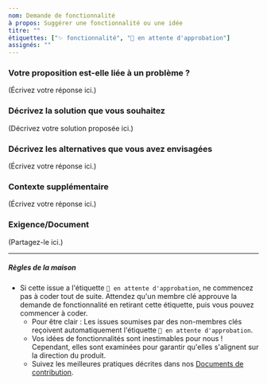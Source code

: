 ```yaml
---
nom: Demande de fonctionnalité  
à propos: Suggérer une fonctionnalité ou une idée  
titre: ""  
étiquettes: ["✨ fonctionnalité", "🚨 en attente d'approbation"]  
assignés: ""  
---
```


### Votre proposition est-elle liée à un problème ?

<!--
  Fournissez une description claire et concise du problème.
  Par exemple, "Je suis toujours frustré lorsque..."
-->

(Écrivez votre réponse ici.)

### Décrivez la solution que vous souhaitez

<!--
  Fournissez une description claire et concise de ce que vous voulez voir se produire.
-->

(Décrivez votre solution proposée ici.)

### Décrivez les alternatives que vous avez envisagées

<!--
  Faites-nous savoir si vous avez essayé ou recherché d'autres solutions.
-->

(Écrivez votre réponse ici.)

### Contexte supplémentaire

<!--
  Y a-t-il autre chose que vous aimeriez ajouter à propos de la proposition ?
  Vous pourriez vouloir lier des problèmes similaires ici, si vous ne l'avez pas déjà fait.
-->

(Écrivez votre réponse ici.)

### Exigence/Document

<!--
  Y a-t-il un type de document qui pourrait soutenir cette fonctionnalité ?
-->

(Partagez-le ici.)

---

##### Règles de la maison
- Si cette issue a l'étiquette `🚨 en attente d'approbation`, ne commencez pas à coder tout de suite. Attendez qu'un membre clé approuve la demande de fonctionnalité en retirant cette étiquette, puis vous pouvez commencer à coder.
  - Pour être clair : Les issues soumises par des non-membres clés reçoivent automatiquement l'étiquette `🚨 en attente d'approbation`.
  - Vos idées de fonctionnalités sont inestimables pour nous ! Cependant, elles sont examinées pour garantir qu'elles s'alignent sur la direction du produit.
  - Suivez les meilleures pratiques décrites dans nos [Documents de contribution](https://github.com/calcom/cal.com/blob/main/CONTRIBUTING.md).
